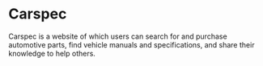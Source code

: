 # Carspec
Carspec is a website of which users can search for and purchase automotive parts, find vehicle manuals and specifications, and share their knowledge to help others. 
